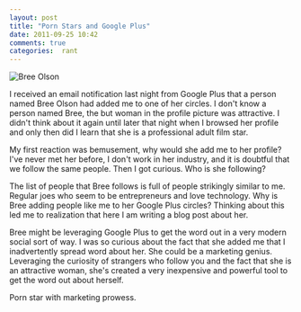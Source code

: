 ```yaml
---
layout: post
title: "Porn Stars and Google Plus"
date: 2011-09-25 10:42
comments: true
categories:  rant
---
```

![Bree Olson](http://f.cl.ly/items/090o1y460O0i0u1J4308/Screen%20Shot%202011-09-25%20at%2010.54.50%20AM.png)

I received an email notification last night from Google Plus that a person named Bree Olson had added me to one of her circles.  I don't know a person named Bree, the but woman in the profile picture was attractive.  I didn't think about it again until later that night when I browsed her profile and only then did I learn that she is a professional adult film star.

My first reaction was bemusement, why would she add me to her profile?  I've never met her before, I don't work in her industry, and it is doubtful that we follow the same people.  Then I got curious.  Who is she following?

The list of people that Bree follows is full of people strikingly similar to me.  Regular joes who seem to be entrepreneurs and love technology.  Why is Bree adding people like me to her Google Plus circles?  Thinking about this led me to realization that here I am writing a blog post about her.

Bree might be leveraging Google Plus to get the word out in a very modern social sort of way.  I was so curious about the fact that she added me that I inadvertently spread word about her.  She could be a marketing genius.  Leveraging the curiosity of strangers who follow you and the fact that she is an attractive woman, she's created a very inexpensive and powerful tool to get the word out about herself.

Porn star with marketing prowess.